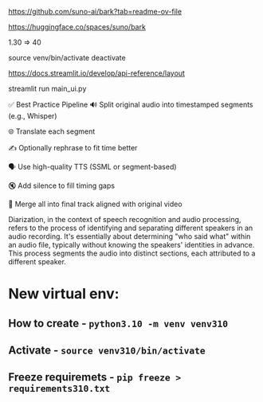 https://github.com/suno-ai/bark?tab=readme-ov-file

https://huggingface.co/spaces/suno/bark


1.30 => 40

source venv/bin/activate
deactivate



https://docs.streamlit.io/develop/api-reference/layout


streamlit run main_ui.py

✅ Best Practice Pipeline
🔊 Split original audio into timestamped segments (e.g., Whisper)

🌐 Translate each segment

✍️ Optionally rephrase to fit time better

🗣️ Use high-quality TTS (SSML or segment-based)

🔇 Add silence to fill timing gaps

🔁 Merge all into final track aligned with original video


Diarization, in the context of speech recognition and audio processing, refers to the process of identifying and separating different speakers in an audio recording. It's essentially about determining "who said what" within an audio file, typically without knowing the speakers' identities in advance. This process segments the audio into distinct sections, each attributed to a different speaker. 

# New virtual env: 

## How to create - `python3.10 -m venv venv310`
## Activate - `source venv310/bin/activate`
## Freeze requiremets - `pip freeze > requirements310.txt`

